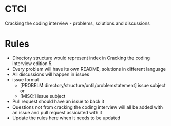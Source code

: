 # CTCI
Cracking the coding interview - problems, solutions and discussions

# Rules
* Directory structure would represent index in Cracking the coding interview edition 5. 
* Every problem  will have its own README, solutions in different language
* All discussions will happen in issues
* issue format 
  - [PROBELM:directory/structure/until/problemstatement] issue subject or 
  - [MISC:] issue subject
* Pull request should have an issue to back it
* Questions not from cracking the coding interview will all be added with an issue and pull request assiciated with it
* Update the rules here when it needs to be updated 


